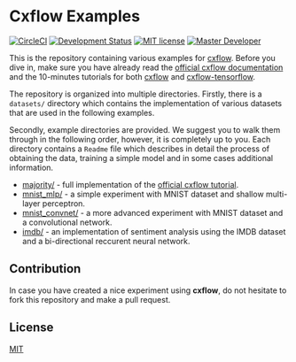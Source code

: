 # Cxflow Examples

[![CircleCI](https://circleci.com/gh/Cognexa/cxflow-examples/tree/master.svg?style=shield)](https://circleci.com/gh/Cognexa/cxflow-examples/tree/master)
[![Development Status](https://img.shields.io/badge/status-CX%20Regular-brightgreen.svg?style=flat)]()
[![MIT license](https://img.shields.io/badge/license-MIT-blue.svg?style=flat)]()
[![Master Developer](https://img.shields.io/badge/master-Adam%20Blažek-lightgrey.svg?style=flat)]()

This is the repository containing various examples for [cxflow](Cognexa/cxflow).
Before you dive in, make sure you have already read the [official cxflow documentation](https://cxflow.org/)
and the 10-minutes tutorials for both [cxflow](https://cxflow.org/tutorial.html) and
[cxflow-tensorflow](https://tensorflow.cxflow.org/tutorial.html). 

The repository is organized into multiple directories.
Firstly, there is a `datasets/` directory which contains the implementation of various datasets that are used in the following examples.

Secondly, example directories are provided.
We suggest you to walk them through in the following order, however, it is completely up to you.
Each directory contains a `Readme` file which describes in detail the process of obtaining the data, training a simple model and in some cases additional information.

- [majority/](majority/) - full implementation of the [official cxflow tutorial](https://cxflow.org/tutorial.html).
- [mnist_mlp/](mnist_mlp/) - a simple experiment with MNIST dataset and shallow multi-layer perceptron.
- [mnist_convnet/](mnist_convnet/) - a more advanced experiment with MNIST dataset and a convolutional network.
- [imdb/](imdb/) - an implementation of sentiment analysis using the IMDB dataset and a bi-directional reccurent neural network.

## Contribution
In case you have created a nice experiment using **cxflow**, do not hesitate to fork this repository and make a pull request.

## License
[MIT](LICENSE)